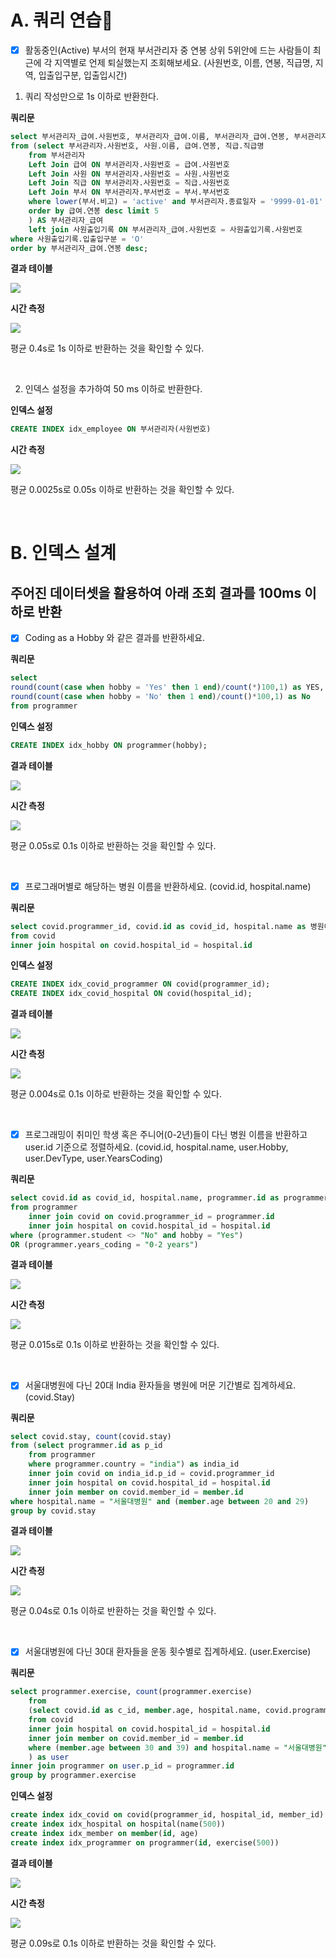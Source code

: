 # A. 쿼리 연습

- [x] 활동중인(Active) 부서의 현재 부서관리자 중 연봉 상위 5위안에 드는 사람들이 최근에 각 지역별로 언제 퇴실했는지 조회해보세요.
(사원번호, 이름, 연봉, 직급명, 지역, 입출입구분, 입출입시간)

1. 쿼리 작성만으로 1s 이하로 반환한다.

__쿼리문__

```sql
select 부서관리자_급여.사원번호, 부서관리자_급여.이름, 부서관리자_급여.연봉, 부서관리자_급여.직급명, 사원출입기록.입출입시간, 사원출입기록.지역, 사원출입기록.입출입구분
from (select 부서관리자.사원번호, 사원.이름, 급여.연봉, 직급.직급명
    from 부서관리자
    Left Join 급여 ON 부서관리자.사원번호 = 급여.사원번호
    Left Join 사원 ON 부서관리자.사원번호 = 사원.사원번호
    Left Join 직급 ON 부서관리자.사원번호 = 직급.사원번호
    Left Join 부서 ON 부서관리자.부서번호 = 부서.부서번호
    where lower(부서.비고) = 'active' and 부서관리자.종료일자 = '9999-01-01' and 급여.종료일자 = '9999-01-01' and 직급.종료일자 = '9999-01-01'
    order by 급여.연봉 desc limit 5
    ) AS 부서관리자_급여
    left join 사원출입기록 ON 부서관리자_급여.사원번호 = 사원출입기록.사원번호
where 사원출입기록.입출입구분 = 'O'
order by 부서관리자_급여.연봉 desc;
```

__결과 테이블__

![](./images/2021-10-13-14-48-02.png)

__시간 측정__

![](./images/2021-10-13-14-48-24.png)

평균 0.4s로 1s 이하로 반환하는 것을 확인할 수 있다.

<br>

2. 인덱스 설정을 추가하여 50 ms 이하로 반환한다.

__인덱스 설정__

```sql
CREATE INDEX idx_employee ON 부서관리자(사원번호)
```

__시간 측정__

![](./images/2021-10-13-14-49-45.png)

평균 0.0025s로 0.05s 이하로 반환하는 것을 확인할 수 있다.

<br>

# B. 인덱스 설계

## 주어진 데이터셋을 활용하여 아래 조회 결과를 100ms 이하로 반환

- [x] Coding as a Hobby 와 같은 결과를 반환하세요.

__쿼리문__

```sql
select
round(count(case when hobby = 'Yes' then 1 end)/count(*)100,1) as YES,
round(count(case when hobby = 'No' then 1 end)/count()*100,1) as No
from programmer
```

__인덱스 설정__
```sql
CREATE INDEX idx_hobby ON programmer(hobby);
```

__결과 테이블__

![](./images/2021-10-13-14-53-30.png)

__시간 측정__

![](./images/2021-10-13-14-53-45.png)

평균 0.05s로 0.1s 이하로 반환하는 것을 확인할 수 있다.

<br>

- [x] 프로그래머별로 해당하는 병원 이름을 반환하세요. (covid.id, hospital.name)

__쿼리문__

```sql
select covid.programmer_id, covid.id as covid_id, hospital.name as 병원이름
from covid
inner join hospital on covid.hospital_id = hospital.id
```

__인덱스 설정__

```sql
CREATE INDEX idx_covid_programmer ON covid(programmer_id);
CREATE INDEX idx_covid_hospital ON covid(hospital_id);
```

__결과 테이블__

![](./images/2021-10-13-14-55-19.png)

__시간 측정__

![](./images/2021-10-13-14-55-34.png)

평균 0.004s로 0.1s 이하로 반환하는 것을 확인할 수 있다.

<br>

- [x] 프로그래밍이 취미인 학생 혹은 주니어(0-2년)들이 다닌 병원 이름을 반환하고 user.id 기준으로 정렬하세요. (covid.id, hospital.name, user.Hobby, user.DevType, user.YearsCoding)

__쿼리문__

```sql
select covid.id as covid_id, hospital.name, programmer.id as programmer_id, programmer.hobby, programmer.dev_type, programmer.years_coding
from programmer
    inner join covid on covid.programmer_id = programmer.id
    inner join hospital on covid.hospital_id = hospital.id
where (programmer.student <> "No" and hobby = "Yes")
OR (programmer.years_coding = "0-2 years")
```

__결과 테이블__

![](./images/2021-10-13-14-57-03.png)

__시간 측정__

![](./images/2021-10-13-14-57-46.png)

평균 0.015s로 0.1s 이하로 반환하는 것을 확인할 수 있다.

<br>

- [x] 서울대병원에 다닌 20대 India 환자들을 병원에 머문 기간별로 집계하세요. (covid.Stay)

__쿼리문__

```sql
select covid.stay, count(covid.stay)
from (select programmer.id as p_id
    from programmer
    where programmer.country = "india") as india_id
    inner join covid on india_id.p_id = covid.programmer_id
    inner join hospital on covid.hospital_id = hospital.id
    inner join member on covid.member_id = member.id
where hospital.name = "서울대병원" and (member.age between 20 and 29)
group by covid.stay
```

__결과 테이블__

![](./images/2021-10-13-14-59-29.png)

__시간 측정__

![](./images/2021-10-13-14-59-42.png)

평균 0.04s로 0.1s 이하로 반환하는 것을 확인할 수 있다.

<br>

- [x] 서울대병원에 다닌 30대 환자들을 운동 횟수별로 집계하세요. (user.Exercise)

__쿼리문__

```sql
select programmer.exercise, count(programmer.exercise)
    from
    (select covid.id as c_id, member.age, hospital.name, covid.programmer_id as p_id
    from covid
    inner join hospital on covid.hospital_id = hospital.id
    inner join member on covid.member_id = member.id
    where (member.age between 30 and 39) and hospital.name = "서울대병원"
    ) as user
inner join programmer on user.p_id = programmer.id
group by programmer.exercise
```

__인덱스 설정__

```sql
create index idx_covid on covid(programmer_id, hospital_id, member_id)
create index idx_hospital on hospital(name(500))
create index idx_member on member(id, age)
create index idx_programmer on programmer(id, exercise(500))
```

__결과 테이블__

![](./images/2021-10-13-15-01-26.png)

__시간 측정__

![](./images/2021-10-13-15-01-36.png)

평균 0.09s로 0.1s 이하로 반환하는 것을 확인할 수 있다.

